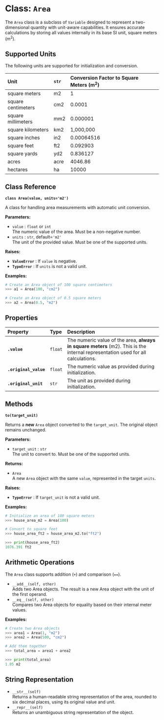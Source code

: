 # **Class: `Area`**

The `Area` class is a subclass of `Variable` designed to represent a two-dimensional quantity with unit-aware capabilities. It ensures accurate calculations by storing all values internally in its base SI unit, square meters (m<sup>2</sup>).

## **Supported Units**

The following units are supported for initialization and conversion.

| Unit | `str` | Conversion Factor to Square Meters (m<sup>2</sup>) |
| :---- | :---- | :---- |
| square meters | m2 | 1 |
| square centimeters | cm2 | 0.0001 |
| square millimeters | mm2 | 0.000001 |
| square kilometers | km2 | 1,000,000 |
| square inches | in2 | 0.00064516 |
| square feet | ft2 | 0.092903 |
| square yards | yd2 | 0.836127 |
| acres | acre | 4046.86 |
| hectares | ha | 10000 |

## **Class Reference**

**`class Area(value, units='m2')`**

A class for handling area measurements with automatic unit conversion.

**Parameters:**

* `value` : `float` or `int`  
  The numeric value of the area. Must be a non-negative number.  
* `units` : `str`, default=`'m2'`  
  The unit of the provided value. Must be one of the supported units.

**Raises:**

* **`ValueError`** : If `value` is negative.  
* **`TypeError`** : If `units` is not a valid unit.

**Examples:**
```py
# Create an Area object of 100 square centimeters  
>>> a1 = Area(100, "cm2")

# Create an Area object of 0.5 square meters  
>>> a2 = Area(0.5, "m2")
```

## **Properties**

| Property | Type | Description |
| :---- | :---- | :---- |
| **`.value`** | `float` | The numeric value of the area, **always in square meters** (m2). This is the internal representation used for all calculations. |
| **`.original_value`** | `float` | The numeric value as provided during initialization. |
| **`.original_unit`** | `str` | The unit as provided during initialization. |

## **Methods**

**`to(target_unit)`**

Returns a **new** `Area` object converted to the `target_unit`. The original object remains unchanged.

**Parameters:**

* `target_unit` : `str`  
  The unit to convert to. Must be one of the supported units.

**Returns:**

* `Area`  
  A new `Area` object with the same `value`, represented in the target `units`.

**Raises:**

* **`TypeError`** : If `target_unit` is not a valid unit.

**Examples:**
```py
# Initialize an area of 100 square meters  
>>> house_area_m2 = Area(100)

# Convert to square feet  
>>> house_area_ft2 = house_area_m2.to("ft2")

>>> print(house_area_ft2)  
1076.391 ft2
```

## **Arithmetic Operations**

The `Area` class supports addition (`+`) and comparison (`==`).

* `__add__(self, other)`  
  Adds two Area objects. The result is a new Area object with the unit of the first operand.  
* `__eq__(self, other)`  
  Compares two Area objects for equality based on their internal meter values.

**Examples:**

```py
# Create two Area objects  
>>> area1 = Area(1, "m2")  
>>> area2 = Area(500, "cm2")

# Add them together  
>>> total_area = area1 + area2

>>> print(total_area)  
1.05 m2
```
## **String Representation**

* `__str__(self)`  
  Returns a human-readable string representation of the area, rounded to six decimal places, using its original value and unit.  
* `__repr__(self)`  
  Returns an unambiguous string representation of the object.

